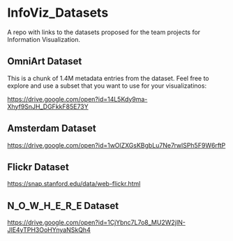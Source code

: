 # InfoViz_Datasets
A repo with links to the datasets proposed for the team projects for Information Visualization.

## OmniArt Dataset

This is a chunk of 1.4M metadata entries from the dataset. Feel free to explore and use a subset that you want to use for your visualizatinos:

https://drive.google.com/open?id=14L5Kdy9ma-Xhyf9SnJH_DGFkkF85E73Y

## Amsterdam Dataset

https://drive.google.com/open?id=1wOlZXGsKBgbLu7Ne7rwlSPh5F9W6rftP

## Flickr Dataset

https://snap.stanford.edu/data/web-flickr.html

## N_O_W_H_E_R_E Dataset

https://drive.google.com/open?id=1CjYbnc7L7o8_MU2W2jIN-JlE4yTPH3OoHYnyaNSkQh4
